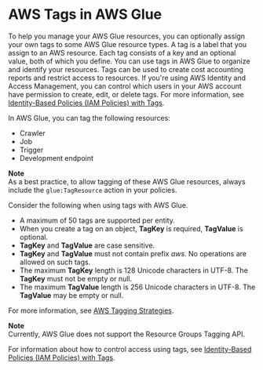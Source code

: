 # AWS Tags in AWS Glue<a name="monitor-tags"></a>

To help you manage your AWS Glue resources, you can optionally assign your own tags to some AWS Glue resource types\. A tag is a label that you assign to an AWS resource\. Each tag consists of a key and an optional value, both of which you define\. You can use tags in AWS Glue to organize and identify your resources\. Tags can be used to create cost accounting reports and restrict access to resources\. If you're using AWS Identity and Access Management, you can control which users in your AWS account have permission to create, edit, or delete tags\. For more information, see [Identity\-Based Policies \(IAM Policies\) with Tags](using-identity-based-policies.md#glue-identity-based-policy-tags)\.  

In AWS Glue, you can tag the following resources:
+ Crawler
+ Job
+ Trigger
+ Development endpoint

**Note**  
As a best practice, to allow tagging of these AWS Glue resources, always include the `glue:TagResource` action in your policies\.

Consider the following when using tags with AWS Glue\.
+ A maximum of 50 tags are supported per entity\.
+ When you create a tag on an object, **TagKey** is required, **TagValue** is optional\.
+ **TagKey** and **TagValue** are case sensitive\.
+ **TagKey** and **TagValue** must not contain prefix *aws*\. No operations are allowed on such tags\.
+ The maximum **TagKey** length is 128 Unicode characters in UTF\-8\. The **TagKey** must not be empty or null\.
+ The maximum **TagValue** length is 256 Unicode characters in UTF\-8\. The **TagValue** may be empty or null\.

For more information, see [AWS Tagging Strategies](https://aws.amazon.com/answers/account-management/aws-tagging-strategies/)\. 

**Note**  
Currently, AWS Glue does not support the Resource Groups Tagging API\.

For information about how to control access using tags, see [Identity\-Based Policies \(IAM Policies\) with Tags](using-identity-based-policies.md#glue-identity-based-policy-tags)\.